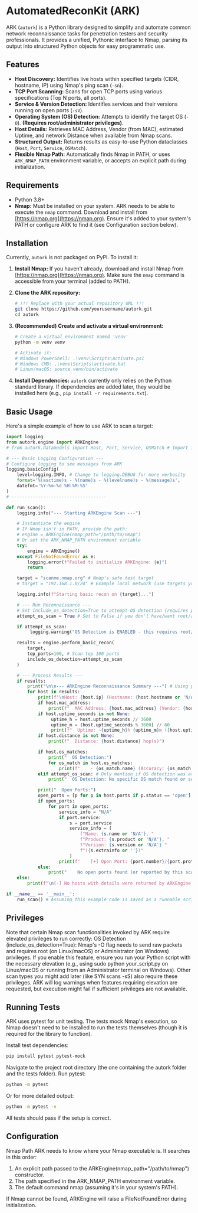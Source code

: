 # AutomatedReconKit (ARK)

ARK (`autork`) is a Python library designed to simplify and automate common network reconnaissance tasks for penetration testers and security professionals. It provides a unified, Pythonic interface to Nmap, parsing its output into structured Python objects for easy programmatic use.

## Features

* **Host Discovery:** Identifies live hosts within specified targets (CIDR, hostname, IP) using Nmap's ping scan (`-sn`).
* **TCP Port Scanning:** Scans for open TCP ports using various specifications (Top N ports, all ports).
* **Service & Version Detection:** Identifies services and their versions running on open ports (`-sV`).
* **Operating System (OS) Detection:** Attempts to identify the target OS (`-O`). **(Requires root/administrator privileges)**.
* **Host Details:** Retrieves MAC Address, Vendor (from MAC), estimated Uptime, and network Distance when available from Nmap scans.
* **Structured Output:** Returns results as easy-to-use Python dataclasses (`Host`, `Port`, `Service`, `OSMatch`).
* **Flexible Nmap Path:** Automatically finds Nmap in PATH, or uses `ARK_NMAP_PATH` environment variable, or accepts an explicit path during initialization.

## Requirements

* Python 3.8+
* **Nmap:** Must be installed on your system. ARK needs to be able to execute the `nmap` command. Download and install from [https://nmap.org](https://nmap.org). Ensure it's added to your system's PATH or configure ARK to find it (see Configuration section below).

## Installation

Currently, `autork` is not packaged on PyPI. To install it:

1.  **Install Nmap:** If you haven't already, download and install Nmap from [https://nmap.org](https://nmap.org). Make sure the `nmap` command is accessible from your terminal (added to PATH).

2.  **Clone the ARK repository:**
    ```bash
    # !!! Replace with your actual repository URL !!!
    git clone https://github.com/yourusername/autork.git
    cd autork
    ```

3.  **(Recommended) Create and activate a virtual environment:**
    ```bash
    # Create a virtual environment named 'venv'
    python -m venv venv

    # Activate it:
    # Windows PowerShell: .\venv\Scripts\Activate.ps1
    # Windows CMD: .\venv\Scripts\activate.bat
    # Linux/macOS: source venv/bin/activate
    ```

4.  **Install Dependencies:** `autork` currently only relies on the Python standard library. If dependencies are added later, they would be installed here (e.g., `pip install -r requirements.txt`).

## Basic Usage

Here's a simple example of how to use ARK to scan a target:

```python
import logging
from autork.engine import ARKEngine
# from autork.datamodels import Host, Port, Service, OSMatch # Import if needed for type checking

# --- Basic Logging Configuration ---
# Configure logging to see messages from ARK
logging.basicConfig(
    level=logging.INFO, # Change to logging.DEBUG for more verbosity
    format='%(asctime)s - %(name)s - %(levelname)s - %(message)s',
    datefmt='%Y-%m-%d %H:%M:%S'
)
# ------------------------------------

def run_scan():
    logging.info("--- Starting ARKEngine Scan ---")

    # Instantiate the engine
    # If Nmap isn't in PATH, provide the path:
    # engine = ARKEngine(nmap_path="/path/to/nmap")
    # Or set the ARK_NMAP_PATH environment variable
    try:
        engine = ARKEngine()
    except FileNotFoundError as e:
        logging.error(f"Failed to initialize ARKEngine: {e}")
        return

    target = "scanme.nmap.org" # Nmap's safe test target
    # target = "192.168.1.0/24" # Example local network (use targets you own!)

    logging.info(f"Starting basic recon on {target}...")

    # --- Run Reconnaissance ---
    # Set include_os_detection=True to attempt OS detection (requires privileges)
    attempt_os_scan = True # Set to False if you don't have/want root/admin rights

    if attempt_os_scan:
         logging.warning("OS Detection is ENABLED - this requires root/admin privileges!")

    results = engine.perform_basic_recon(
        target,
        top_ports=100, # Scan top 100 ports
        include_os_detection=attempt_os_scan
    )

    # --- Process Results ---
    if results:
        print("\n\n--- ARKEngine Reconnaissance Summary ---") # Using print for final user output
        for host in results:
            print(f"\nHost: {host.ip} (Hostname: {host.hostname or 'N/A'}, Status: {host.status})")
            if host.mac_address:
                print(f"  MAC Address: {host.mac_address} (Vendor: {host.vendor or 'N/A'})")
            if host.uptime_seconds is not None:
                 uptime_h = host.uptime_seconds // 3600
                 uptime_m = (host.uptime_seconds % 3600) // 60
                 print(f"  Uptime: ~{uptime_h}h {uptime_m}m ({host.uptime_seconds}s) (Last boot: {host.last_boot or 'N/A'})")
            if host.distance is not None:
                print(f"  Distance: {host.distance} hop(s)")

            if host.os_matches:
                print("  OS Detection:")
                for os_match in host.os_matches:
                    print(f"    - {os_match.name} (Accuracy: {os_match.accuracy}%)")
            elif attempt_os_scan: # Only mention if OS detection was attempted
                print("  OS Detection: No specific OS match found or scan ineffective.")

            print("  Open Ports:")
            open_ports = [p for p in host.ports if p.status == 'open']
            if open_ports:
                for port in open_ports:
                    service_info = "N/A"
                    if port.service:
                        s = port.service
                        service_info = (
                            f"Name: {s.name or 'N/A'}, "
                            f"Product: {s.product or 'N/A'}, "
                            f"Version: {s.version or 'N/A'} "
                            f"({s.extrainfo or ''})"
                        )
                    print(f"    [+] Open Port: {port.number}/{port.protocol} - {service_info}")
            else:
                print("    No open ports found (or reported by this scan).")
    else:
        print(f"\n[-] No hosts with details were returned by ARKEngine for {target}.")

if __name__ == '__main__':
    run_scan() # Assuming this example code is saved as a runnable script
```

## Privileges

Note that certain Nmap scan functionalities invoked by ARK require elevated privileges to run correctly:
OS Detection (include_os_detection=True): Nmap's -O flag needs to send raw packets and requires root (on Linux/macOS) or Administrator (on Windows) privileges. If you enable this feature, ensure you run your Python script with the necessary elevation (e.g., using sudo python your_script.py on Linux/macOS or running from an Administrator terminal on Windows).
Other scan types you might add later (like SYN scans -sS) also require these privileges.
ARK will log warnings when features requiring elevation are requested, but execution might fail if sufficient privileges are not available.


## Running Tests

ARK uses pytest for unit testing. The tests mock Nmap's execution, so Nmap doesn't need to be installed to run the tests themselves (though it is required for the library to function).

Install test dependencies:
```bash
pip install pytest pytest-mock
```

Navigate to the project root directory (the one containing the autork folder and the tests folder).
Run pytest:

```bash
python -m pytest
```

Or for more detailed output:
```bash
python -m pytest -v
```

All tests should pass if the setup is correct.


## Configuration

Nmap Path
ARK needs to know where your Nmap executable is. It searches in this order:

1) An explicit path passed to the ARKEngine(nmap_path="/path/to/nmap") constructor.
2) The path specified in the ARK_NMAP_PATH environment variable.
3) The default command nmap (assuming it's in your system's PATH).

If Nmap cannot be found, ARKEngine will raise a FileNotFoundError during initialization.